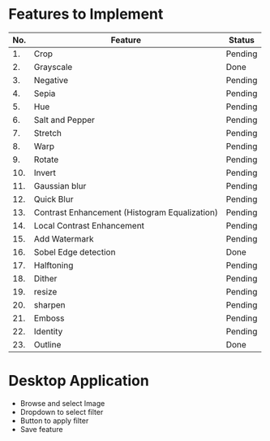 # Features to Implement

|No. | Feature | Status |
|----|---------|--------|
|1.| Crop    | Pending |
|2.| Grayscale | Done |
|3.| Negative | Pending |
|4.| Sepia | Pending |
|5.| Hue | Pending |
|6.| Salt and Pepper | Pending |
|7.| Stretch | Pending |
|8.| Warp | Pending |
|9.| Rotate | Pending |
|10.| Invert | Pending |
|11.| Gaussian blur | Pending |
|12.| Quick Blur | Pending |
|13.| Contrast Enhancement (Histogram Equalization) | Pending |
|14.| Local Contrast Enhancement | Pending |
|15.| Add Watermark | Pending |
|16.| Sobel Edge detection | Done |
|17.| Halftoning | Pending |
|18.| Dither | Pending |
|19.| resize | Pending |
|20.| sharpen | Pending |
|21.| Emboss | Pending |
|22.| Identity | Pending |
|23.| Outline | Done |

# Desktop Application

* Browse and select Image
* Dropdown to select filter
* Button to apply filter
* Save feature 



